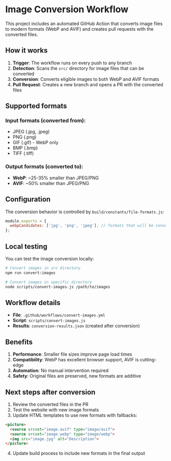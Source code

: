 # Image Conversion Workflow

This project includes an automated GitHub Action that converts image files to modern formats (WebP and AVIF) and creates pull requests with the converted files.

## How it works

1. **Trigger**: The workflow runs on every push to any branch
2. **Detection**: Scans the `src/` directory for image files that can be converted
3. **Conversion**: Converts eligible images to both WebP and AVIF formats
4. **Pull Request**: Creates a new branch and opens a PR with the converted files

## Supported formats

### Input formats (converted from):
- JPEG (.jpg, .jpeg)
- PNG (.png)
- GIF (.gif) - WebP only
- BMP (.bmp)
- TIFF (.tiff)

### Output formats (converted to):
- **WebP**: ~25-35% smaller than JPEG/PNG
- **AVIF**: ~50% smaller than JPEG/PNG

## Configuration

The conversion behavior is controlled by `build/constants/file-formats.js`:

```javascript
module.exports = {
  webpCandidates: ['jpg', 'png', 'jpeg'], // formats that will be converted
};
```

## Local testing

You can test the image conversion locally:

```bash
# Convert images in src directory
npm run convert:images

# Convert images in specific directory
node scripts/convert-images.js /path/to/images
```

## Workflow details

- **File**: `.github/workflows/convert-images.yml`
- **Script**: `scripts/convert-images.js`
- **Results**: `conversion-results.json` (created after conversion)

## Benefits

1. **Performance**: Smaller file sizes improve page load times
2. **Compatibility**: WebP has excellent browser support, AVIF is cutting-edge
3. **Automation**: No manual intervention required
4. **Safety**: Original files are preserved, new formats are additive

## Next steps after conversion

1. Review the converted files in the PR
2. Test the website with new image formats
3. Update HTML templates to use new formats with fallbacks:

```html
<picture>
  <source srcset="image.avif" type="image/avif">
  <source srcset="image.webp" type="image/webp">
  <img src="image.jpg" alt="Description">
</picture>
```

4. Update build process to include new formats in the final output